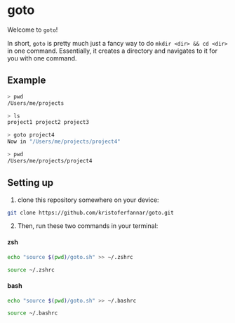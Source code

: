 # goto

Welcome to `goto`!

In short, `goto` is pretty much just a fancy way to do `mkdir <dir> && cd <dir>` in one command.
Essentially, it creates a directory and navigates to it for you with one command.

## Example

```bash
> pwd
/Users/me/projects

> ls
project1 project2 project3

> goto project4
Now in "/Users/me/projects/project4"

> pwd
/Users/me/projects/project4

```

## Setting up

1.  clone this repository somewhere on your device:

```zsh
git clone https://github.com/kristoferfannar/goto.git
```

2.  Then, run these two commands in your terminal:

#### zsh

```zsh
echo "source $(pwd)/goto.sh" >> ~/.zshrc

source ~/.zshrc
```

#### bash

```bash
echo "source $(pwd)/goto.sh" >> ~/.bashrc

source ~/.bashrc
```
